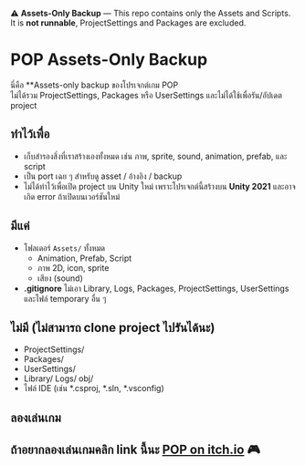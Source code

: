 ⚠️ **Assets-Only Backup** — This repo contains only the Assets and Scripts.  
It is **not runnable**, ProjectSettings and Packages are excluded.

# POP Assets-Only Backup

นี่คือ **Assets-only backup ของโปรเจกต์เกม POP  
ไม่ได้รวม ProjectSettings, Packages หรือ UserSettings และไม่ได้ใช้เพื่อรัน/อัปเดต project

## ทำไว้เพื่อ
- เก็บสำรองสิ่งที่เราสร้างเองทั้งหมด เช่น ภาพ, sprite, sound, animation, prefab, และ script
- เป็น port เฉย ๆ สำหรับดู asset / อ้างอิง / backup
- ไม่ได้ทำไว้เพื่อเปิด project บน Unity ใหม่ เพราะโปรเจกต์นี้สร้างบน **Unity 2021** และอาจเกิด error ถ้าเปิดบนเวอร์ชันใหม่

## มีแค่
- โฟลเดอร์ `Assets/` ทั้งหมด
  - Animation, Prefab, Script
  - ภาพ 2D, icon, sprite
  - เสียง (sound)
- **.gitignore** ไม่เอา Library, Logs, Packages, ProjectSettings, UserSettings และไฟล์ temporary อื่น ๆ

## ไม่มี (ไม่สามารถ clone project ไปรันได้นะ)
- ProjectSettings/
- Packages/
- UserSettings/
- Library/ Logs/ obj/
- ไฟล์ IDE (เช่น *.csproj, *.sln, *.vsconfig)

## ลองเล่นเกม
ถ้าอยากลองเล่นเกมคลิก link นี้นะ 
[POP on itch.io](https://sone9.itch.io/pop) 🎮
---
